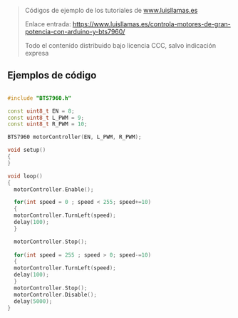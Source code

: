 > Códigos de ejemplo de los tutoriales de www.luisllamas.es
>
> Enlace entrada: https://www.luisllamas.es/controla-motores-de-gran-potencia-con-arduino-y-bts7960/
>
> Todo el contenido distribuido bajo licencia CCC, salvo indicación expresa


## Ejemplos de código
```cpp
#include "BTS7960.h"

const uint8_t EN = 8;
const uint8_t L_PWM = 9;
const uint8_t R_PWM = 10;

BTS7960 motorController(EN, L_PWM, R_PWM);

void setup() 
{
}

void loop() 
{
  motorController.Enable();

  for(int speed = 0 ; speed < 255; speed+=10)
  {
  motorController.TurnLeft(speed);
  delay(100);
  }  

  motorController.Stop();
  
  for(int speed = 255 ; speed > 0; speed-=10)
  {
  motorController.TurnLeft(speed);
  delay(100);
  }  
  motorController.Stop();
  motorController.Disable();
  delay(5000);
}
```


